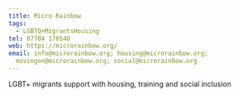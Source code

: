 ```yaml
---
title: Micro Rainbow
tags:
  - LGBTQ+MigrantsHousing
tel: 07704 170548
web: https://microrainbow.org/
email: info@microrainbow.org; housing@microrainbow.org;
  movingon@microrainbow.org; social@microrainbow.org
---
```

LGBT+ migrants support with housing, training and social inclusion